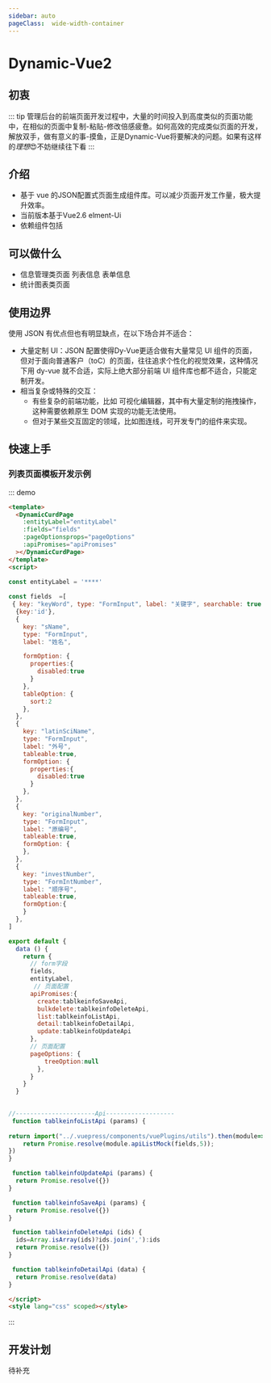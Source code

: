 ```yaml
---
sidebar: auto
pageClass:  wide-width-container
---
```

# Dynamic-Vue2
## 初衷

::: tip
管理后台的前端页面开发过程中，大量的时间投入到高度类似的页面功能中，在相似的页面中复制-粘贴-修改倍感疲惫。如何高效的完成类似页面的开发，解放双手，做有意义的事-摸鱼，正是Dynamic-Vue将要解决的问题。如果有这样的*理想*:heart_eyes:不妨继续往下看
:::

## 介绍
- 基于 vue 的JSON配置式页面生成组件库。可以减少页面开发工作量，极大提升效率。
- 当前版本基于Vue2.6  elment-Ui
- 依赖组件包括

## 可以做什么
- 信息管理类页面 列表信息 表单信息
- 统计图表类页面
## 使用边界
使用 JSON 有优点但也有明显缺点，在以下场合并不适合：

- 大量定制 UI：JSON 配置使得Dy-Vue更适合做有大量常见 UI 组件的页面，但对于面向普通客户（toC）的页面，往往追求个性化的视觉效果，这种情况下用 dy-vue 就不合适，实际上绝大部分前端 UI 组件库也都不适合，只能定制开发。
- 相当复杂或特殊的交互：
   - 有些复杂的前端功能，比如 可视化编辑器，其中有大量定制的拖拽操作，这种需要依赖原生 DOM 实现的功能无法使用。
   - 但对于某些交互固定的领域，比如图连线，可开发专门的组件来实现。
## 快速上手
### 列表页面模板开发示例



::: demo  
```html
<template>
  <DynamicCurdPage
    :entityLabel="entityLabel"
    :fields="fields"
    :pageOptionsprops="pageOptions"
    :apiPromises="apiPromises"
  ></DynamicCurdPage>
</template>
<script>

const entityLabel = '****'
 
const fields  =[
 { key: "keyWord", type: "FormInput", label: "关键字", searchable: true },
  {key:'id'},
  {
    key: "sName",
    type: "FormInput",
    label: "姓名",

    formOption: {
      properties:{
        disabled:true
      }
    },
    tableOption: {
      sort:2
    },
  },
  {
    key: "latinSciName",
    type: "FormInput",
    label: "外号",
    tableable:true,
    formOption: {
      properties:{
        disabled:true
      }
    },
  },
  {
    key: "originalNumber",
    type: "FormInput",
    label: "原编号",   
    tableable:true,
    formOption: {
    },
  }, 
  {
    key: "investNumber",
    type: "FormIntNumber",
    label: "顺序号",
    tableable:true,
    formOption:{
    }
  },
]

export default {
  data () {
    return {
      // form字段
      fields,
      entityLabel,
       // 页面配置
      apiPromises:{
        create:tablkeinfoSaveApi,
        bulkdelete:tablkeinfoDeleteApi,
        list:tablkeinfoListApi,
        detail:tablkeinfoDetailApi,
        update:tablkeinfoUpdateApi
      },
      // 页面配置
      pageOptions: {
          treeOption:null
        },
      }
    }
  }

 
//----------------------Api-------------------
 function tablkeinfoListApi (params) {
 
return import("../.vuepress/components/vuePlugins/utils").then(module=>{
    return Promise.resolve(module.apiListMock(fields,5));
})
}

 function tablkeinfoUpdateApi (params) {
  return Promise.resolve({})
}

 function tablkeinfoSaveApi (params) {
  return Promise.resolve({})
}

 function tablkeinfoDeleteApi (ids) {
  ids=Array.isArray(ids)?ids.join(','):ids
  return Promise.resolve({})
}

 function tablkeinfoDetailApi (data) {
  return Promise.resolve(data)
}

</script>
<style lang="css" scoped></style>

```
:::


## 开发计划
待补充